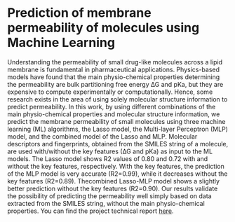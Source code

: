 # Prediction of membrane permeability of molecules using Machine Learning
Understanding the permeability of small drug-like molecules across a lipid membrane is fundamental in pharmaceutical applications. Physics-based models have found that the main physio-chemical properties determining the permeability are bulk partitioning free energy ∆G and pKa, but they are expensive to compute experimentally or computationally. Hence, some research exists in the area of using solely molecular structure information to predict permeability. In this work, by using different combinations of the main physio-chemical properties and molecular structure information, we predict the membrane permeability of small molecules using three machine learning (ML) algorithms, the Lasso model, the Multi-layer Perceptron (MLP) model, and the combined model of the Lasso and MLP. Molecular descriptors and fingerprints, obtained from the SMILES string of a molecule, are used with/without the key features (∆G and pKa) as input to the ML models. The Lasso model shows R2 values of 0.80 and 0.72 with and without the key features, respectively. With the key features, the prediction of the MLP model is very accurate (R2=0.99), while it decreases without the key features (R2=0.89). Thecombined Lasso-MLP model shows a slightly better prediction without the key features (R2=0.90). Our results validate the possibility of predicting the permeability well simply based on data extracted from the SMILES string, without the main physio-chemical properties.
You can find the project technical report [here](https://github.com/nilot-pal/Membrane-permeability-using-ML/blob/main/Project_report.pdf).
